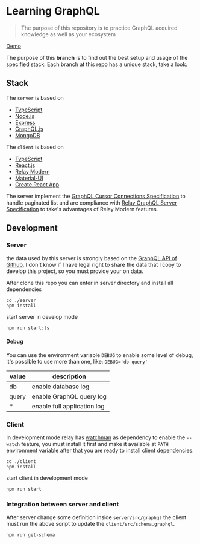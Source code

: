 # Learning GraphQL

> The purpose of this repository is to practice GraphQL acquired knowledge as well as your ecosystem

[Demo](https://belchior-learning-graphql.herokuapp.com/)

The purpose of this **branch** is to find out the best setup and usage of the specified stack. Each branch at this repo has a unique stack, take a look.

## Stack

The `server` is based on

- [TypeScript](https://github.com/microsoft/TypeScript)
- [Node.js](https://github.com/nodejs/node)
- [Express](https://github.com/expressjs/express)
- [GraphQL.js](https://github.com/graphql/graphql-js)
- [MongoDB](https://www.mongodb.com/)

The `client` is based on

- [TypeScript](https://github.com/microsoft/TypeScript)
- [React.js](https://github.com/facebook/react)
- [Relay Modern](https://github.com/facebook/relay)
- [Material-UI](https://github.com/mui-org/material-ui)
- [Create React App](https://github.com/facebook/create-react-app)

The server implement the [GraphQL Cursor Connections Specification](https://relay.dev/graphql/connections.htm) to handle paginated list and are compliance with [Relay GraphQL Server Specification](https://relay.dev/docs/en/graphql-server-specification.html) to take's advantages of Relay Modern features.

## Development

### Server

the data used by this server is strongly based on the [GraphQL API of Github](https://developer.github.com/v4/explorer/), I don't know if I have legal right to share the data that I copy to develop this project, so you must provide your on data.

After clone this repo you can enter in server directory and install all dependencies

```shell
cd ./server
npm install
```

start server in develop mode

```shell
npm run start:ts
```

#### Debug

You can use the environment variable `DEBUG` to enable some level of debug, it's possible to use more than one, like: `DEBUG='db query'`

| value | description                 |
|-------|-----------------------------|
| db    | enable database log         |
| query | enable GraphQL query log    |
| *     | enable full application log |

### Client

In development mode relay has [watchman](https://github.com/facebook/watchman) as dependency to enable the `--watch` feature, you must install it first and make it available at `PATH` environment variable after that you are ready to install client dependencies.

```shell
cd ./client
npm install
```

start client in development mode

```shell
npm run start
```

### Integration between server and client

After server change some definition inside `server/src/graphql` the client must run the above script to update the `client/src/schema.graphql`.

```shell
npm run get-schema
```
